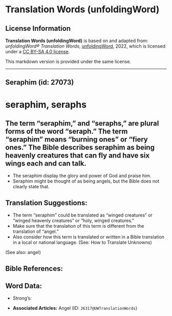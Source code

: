 # Translation Words (unfoldingWord)

## License Information

**Translation Words (unfoldingWord)** is based on and adapted from: _unfoldingWord® Translation Words_, [unfoldingWord](https://unfoldingword.org/utw), 2022, which is licensed under a [CC BY-SA 4.0 license](https://creativecommons.org/licenses/by-sa/4.0/legalcode.en).

This markdown version is provided under the same license.



--------------------------------

## Seraphim (id: 27073)

seraphim, seraphs
=================

The term “seraphim,” and “seraphs,” are plural forms of the word “seraph.” The term “seraphim” means “burning ones” or “fiery ones.” The Bible describes seraphim as being heavenly creatures that can fly and have six wings each and can talk.
------------------------------------------------------------------------------------------------------------------------------------------------------------------------------------------------------------------------------------------------

* The seraphim display the glory and power of God and praise him.
* Seraphim might be thought of as being angels, but the Bible does not clearly state that.

Translation Suggestions:
------------------------

* The term “seraphim” could be translated as “winged creatures” or “winged heavenly creatures” or “holy, winged creatures.”
* Make sure that the translation of this term is different from the translation of “angel.”
* Also consider how this term is translated or written in a Bible translation in a local or national language. (See: How to Translate Unknowns)

(See also: angel)

Bible References:
-----------------

Word Data:
----------

* Strong’s:

* **Associated Articles:** Angel (ID: `26317@UWTranslationWords`)

